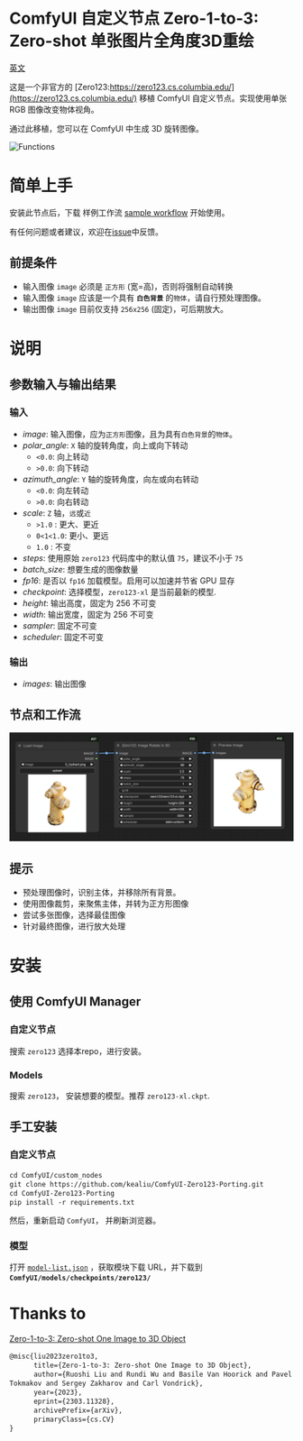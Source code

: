 # ComfyUI 自定义节点 Zero-1-to-3: Zero-shot 单张图片全角度3D重绘

[英文](README.md)

这是一个非官方的 [Zero123:https://zero123.cs.columbia.edu/](https://zero123.cs.columbia.edu/) 移植 ComfyUI 自定义节点。实现使用单张 RGB 图像改变物体视角。

通过此移植，您可以在 ComfyUI 中生成 3D 旋转图像。

![Functions](https://github.com/cvlab-columbia/zero123/blob/main/teaser.png)

# 简单上手

安装此节点后，下载 样例工作流 [sample workflow](sample/simple_workflow.json) 开始使用。

有任何问题或者建议，欢迎在[issue](https://github.com/kealiu/ComfyUI-Zero123-Porting/issues)中反馈。

## 前提条件

- 输入图像 `image` 必须是 `正方形` (宽=高)，否则将强制自动转换
- 输入图像 `image` 应该是一个具有 **`白色背景`** 的`物体`，请自行预处理图像。
- 输出图像 `image` 目前仅支持 `256x256` (固定)，可后期放大。

# 说明

## 参数输入与输出结果

### 输入

- *image*: 输入图像，应为`正方形`图像，且为具有`白色背景`的`物体`。
- *polar_angle*: `X` 轴的旋转角度，向上或向下转动
    - `<0.0`: 向上转动
    - `>0.0`: 向下转动
- *azimuth_angle*: `Y` 轴的旋转角度，向左或向右转动
    - `<0.0`: 向左转动
    - `>0.0`: 向右转动
- *scale*: `Z` 轴，`远`或`近`
    - `>1.0` : 更大、更近
    - `0<1<1.0`: 更小、更远
    - `1.0` : 不变
- *steps*: 使用原始 `zero123` 代码库中的默认值 `75`，建议不小于 `75`
- *batch_size*: 想要生成的图像数量
- *fp16*: 是否以 `fp16` 加载模型。启用可以加速并节省 GPU 显存
- *checkpoint*: 选择模型，`zero123-xl` 是当前最新的模型.
- *height*: 输出高度，固定为 256 不可变
- *width*: 输出宽度，固定为 256 不可变
- *sampler*: 固定不可变
- *scheduler*: 固定不可变

### 输出

- *images*: 输出图像

## 节点和工作流

![simple workflow](images/Zero123-Simple.png)

## 提示

- 预处理图像时，识别主体，并移除所有背景。
- 使用图像裁剪，来聚焦主体，并转为正方形图像
- 尝试多张图像，选择最佳图像
- 针对最终图像，进行放大处理

# 安装

## 使用 ComfyUI Manager

### 自定义节点

搜索 `zero123` 选择本repo，进行安装。

### Models

搜索 `zero123`， 安装想要的模型。推荐 `zero123-xl.ckpt`.

## 手工安装

### 自定义节点

```
cd ComfyUI/custom_nodes
git clone https://github.com/kealiu/ComfyUI-Zero123-Porting.git
cd ComfyUI-Zero123-Porting
pip install -r requirements.txt
```

然后，重新启动 `ComfyUI`， 并刷新浏览器。

### 模型

打开 [`model-list.json`](model-list.json) ，获取模块下载 URL，并下载到 **`ComfyUI/models/checkpoints/zero123/`**

# Thanks to

[Zero-1-to-3: Zero-shot One Image to 3D Object](https://github.com/cvlab-columbia/zero123)

```
@misc{liu2023zero1to3,
      title={Zero-1-to-3: Zero-shot One Image to 3D Object}, 
      author={Ruoshi Liu and Rundi Wu and Basile Van Hoorick and Pavel Tokmakov and Sergey Zakharov and Carl Vondrick},
      year={2023},
      eprint={2303.11328},
      archivePrefix={arXiv},
      primaryClass={cs.CV}
}
```
